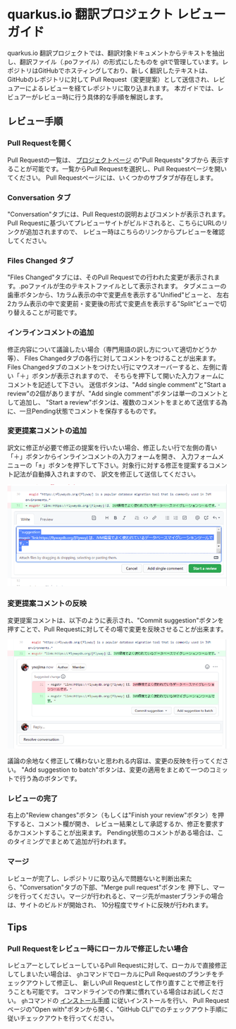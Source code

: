 # quarkus.io 翻訳プロジェクト レビューガイド

quarkus.io 翻訳プロジェクトでは、翻訳対象ドキュメントからテキストを抽出し、翻訳ファイル（.poファイル）の形式にしたものを
gitで管理しています。レポジトリはGitHubでホスティングしており、新しく翻訳したテキストは、GitHubのレポジトリに対して
Pull Request（変更提案）として送信され、レビュアーによるレビューを経てレポジトリに取り込まれます。
本ガイドでは、レビュアーがレビュー時に行う具体的な手順を解説します。

## レビュー手順

### Pull Requestを開く

Pull Requestの一覧は、 [プロジェクトページ](https://github.com/doc-l10n-kit/ja-quarkusio) の"Pull Requests"タブから
表示することが可能です。一覧からPull Requestを選択し、Pull Requestページを開いてください。
Pull Requestページには、いくつかのサブタブが存在します。

### Conversation タブ

"Conversation"タブには、Pull Requestの説明およびコメントが表示されます。
Pull Requestに基づいてプレビューサイトがビルドされると、こちらにURLのリンクが追加されますので、
レビュー時はこちらのリンクからプレビューを確認してください。

### Files Changed タブ

"Files Changed"タブには、そのPull Requestでの行われた変更が表示されます。.poファイルが生のテキストファイルとして表示されます。
タブメニューの歯車ボタンから、1カラム表示の中で変更点を表示する"Unified"ビューと、
左右2カラム表示の中で変更前・変更後の形式で変更点を表示する"Split"ビューで切り替えることが可能です。


### インラインコメントの追加

修正内容について議論したい場合（専門用語の訳し方について適切かどうか等）、
Files Changedタブの各行に対してコメントをつけることが出来ます。
Files Changedタブのコメントをつけたい行にマウスオーバーすると、左側に青い「＋」ボタンが表示されますので、
そちらを押下して開いた入力フォームにコメントを記述して下さい。
送信ボタンは、"Add single comment"と"Start a review"の2個がありますが、"Add single comment"ボタンは単一のコメントとして追加し、
"Start a review"ボタンは、複数のコメントをまとめて送信する為に、一旦Pending状態でコメントを保存するものです。

### 変更提案コメントの追加

訳文に修正が必要で修正の提案を行いたい場合、修正したい行で左側の青い「＋」ボタンからインラインコメントの入力フォームを開き、
入力フォームメニューの「±」ボタンを押下して下さい。対象行に対する修正を提案するコメント記法が自動挿入されますので、
訳文を修正して送信してください。

![変更提案コメントフォーム](internal/docs/images/suggestion-comment-form.png)

### 変更提案コメントの反映

変更提案コメントは、以下のように表示され、"Commit suggestion"ボタンを押すことで、Pull Requestに対してその場で変更を反映させることが出来ます。

![変更提案コメントフォーム](internal/docs/images/suggestion-comment.png)

議論の余地なく修正して構わないと思われる内容は、変更の反映を行ってください。
"Add suggestion to batch"ボタンは、変更の適用をまとめて一つのコミットで行う為のボタンです。

### レビューの完了

右上の"Review changes"ボタン（もしくは"Finish your review"ボタン）を押下すると、コメント欄が開き、
レビュー結果として承認するか、修正を要求するかコメントすることが出来ます。
Pending状態のコメントがある場合は、このタイミングでまとめて追加が行われます。

### マージ

レビューが完了し、レポジトリに取り込んで問題ないと判断出来たら、"Conversation"タブの下部、"Merge pull request"ボタンを
押下し、マージを行ってください。マージが行われると、マージ先がmasterブランチの場合は、サイトのビルドが開始され、
10分程度でサイトに反映が行われます。

## Tips

### Pull Requestをレビュー時にローカルで修正したい場合

レビュアーとしてレビューしているPull Requestに対して、ローカルで直接修正してしまいたい場合は、
`gh`コマンドでローカルにPull Requestのブランチをチェックアウトして修正し、
新しいPull Requestとして作り直すことで修正を行うことも可能です。
コマンドラインでの作業に慣れている場合はお試しください。
`gh`コマンドの [インストール手順](https://github.com/cli/cli#installation) に従いインストールを行い、
Pull Requestページの"Open with"ボタンから開く、"GitHub CLI"でのチェックアウト手順に従いチェックアウトを行ってください。


